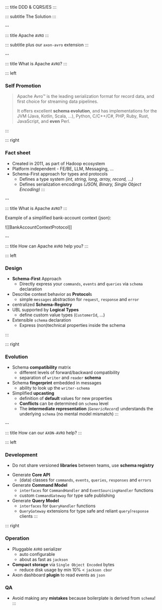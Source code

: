 <!-- slide template="[[tpl-intermediate-subtitle]]" bg="[[holisticon-bg.svg]]" -->

::: title
DDD & CQRS/ES
:::

::: subtitle
The Solution
:::

--
<!-- slide template="[[tpl-intermediate-subtitle]]" bg="[[holisticon-bg.svg]]" -->

::: title
Apache `AVRO`
:::

::: subtitle
plus our `axon-avro` extension
:::

--
<!-- slide template="[[tpl-col-1-1]]" bg="[[holisticon-bg.svg]]" -->

::: title
What is Apache `AVRO`?
:::

::: left

### Self Promotion

> Apache Avro™ is the leading serialization format for record data, and first choice for
> streaming data pipelines.
>
>
> It offers excellent **schema evolution**, and has implementations for the JVM (Java, Kotlin,
> Scala, …), Python, C/C++/C#, PHP, Ruby, Rust, JavaScript, and **even** Perl.

:::

::: right

### Fact sheet

* Created in 2011, as part of Hadoop ecosystem
* Platform independent - FE/BE, LLM, Messaging, ...
* Schema-First approach for types and protocols
  * Defines a type system _(int, string, long, array, record, ...)_
  * Defines serialization encodings  _(JSON, Binary, Single Object Encoding)_
::: 

--
<!-- slide template="[[tpl-col-1-center-wide]]" bg="[[holisticon-bg.svg]]" -->

::: title
What is Apache `AVRO`?
:::

Example of a simplified bank-account context (json):

![[BankAccountContextProtocol]]

--
<!-- slide template="[[tpl-col-1-1]]" bg="[[holisticon-bg.svg]]" -->

::: title
How can Apache `AVRO` help you?
:::

::: left

### Design

+ **Schema-First** Approach
  + Directly express your `commands`, `events` and `queries` via `schema` declaration
+ Describe context behavior as **Protocol**s  
  + simple `messages` abstraction for `request`, `response` and `error`
+ centralized **Schema-Registry**
+ UBL supported by **Logical Types**
  + define custom value types (`CustomerId`, ...)
+ Extensible `schema` declaration
  + Express (non)technical properties inside the schema 

:::

::: right
### Evolution

+ Schema **compatibility** matrix
  + different levels of forward/backward compatibility
  + separation of `writer` and `reader` **schema**
+ Schema **fingerprint** embedded in messages
  + ability to look up the `writer-schema`
+ Simplified **upcasting**
  + definition of **default** values for new properties
  + **Conflicts** can be determined on `schema` level
  + The **intermediate representation** _(`GenericRecord`)_ understands the underlying `schema` (no mental model mismatch)
:::

--
<!-- slide template="[[tpl-col-1-1]]" bg="[[holisticon-bg.svg]]" -->

::: title
How can our `AXON-AVRO` help?
:::

::: left
### Development

+ Do not share versioned **libraries** between teams, use **schema registry**
<!--  + centralized `schema` declarations, always access the latest revision -->
+ Generate **Core API**
  + (data) classes for `commands`, `events`, `queries`, `responses` and `errors` 
+ Generate **Command Model**
  + `interfaces` for `CommandHandler` and `EventSourcingHandler` functions
  + custom `CommandGateway` for type safe publishing
+ Generate **Query Model**
  + `interfaces` for `QueryHandler` functions
  + `QueryGateway` extensions for type safe and reliant `query`/`response` clients
:::

::: right
### Operation

+ Pluggable `AVRO` serializer
  + auto configurable 
  + about as fast as `jackson`
+ **Compact storage** via `Single Object Encoded` bytes 
  + reduce disk usage by min 10% < `jackson cbor`
+ Axon dashboard **plugin** to read events as `json`

### QA

+ Avoid making any **mistakes** because boilerplate is derived from `schema`!
:::
